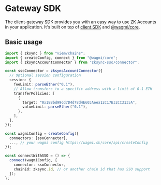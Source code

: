 # Gateway SDK

The client-gateway SDK provides you with an easy way to use ZK Accounts in your
application. It's built on top of [client SDK](../client/README.md) and
[@wagmi/core](https://wagmi.sh/core/getting-started).

## Basic usage

```ts
import { zksync } from "viem/chains";
import { createConfig, connect } from "@wagmi/core";
import { zksyncAccountConnector } from "zksync-sso/connector";

const ssoConnector = zksyncAccountConnector({
  // Optional session configuration
  session: {
    feeLimit: parseEther("0.1"),
    // Allow transfers to a specific address with a limit of 0.1 ETH
    transferPolicies: [
      {
        target: "0x188bd99cd7D4d78d4E605Aeea12C17B32CC3135A",
        valueLimit: parseEther("0.1"),
      },
    ],
  },
});

const wagmiConfig = createConfig({
  connectors: [ssoConnector],
  ..., // your wagmi config https://wagmi.sh/core/api/createConfig
});

const connectWithSSO = () => {
  connect(wagmiConfig, {
    connector: ssoConnector,
    chainId: zksync.id, // or another chain id that has SSO support
  });
};
```
